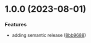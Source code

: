 # 1.0.0 (2023-08-01)


### Features

* adding semantic release ([8bb9688](https://github.com/AngelRicardezWGU/python-django-sandbox/commit/8bb96884a807420743df64ab8c82c97ab37bc9c7))
